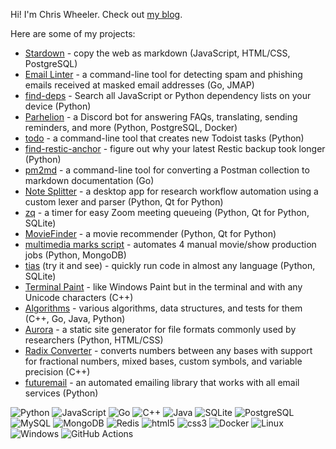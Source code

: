 Hi! I'm Chris Wheeler. Check out [my blog](https://chriswheeler.dev).

Here are some of my projects:

* [Stardown](https://github.com/Stardown-app/Stardown) - copy the web as markdown (JavaScript, HTML/CSS, PostgreSQL)
* [Email Linter](https://github.com/wheelercj/email-linter) - a command-line tool for detecting spam and phishing emails received at masked email addresses (Go, JMAP)
* [find-deps](https://github.com/wheelercj/find-deps) - Search all JavaScript or Python dependency lists on your device (Python)
* [Parhelion](https://github.com/wheelercj/Parhelion) - a Discord bot for answering FAQs, translating, sending reminders, and more (Python, PostgreSQL, Docker)
* [todo](https://github.com/wheelercj/todo) - a command-line tool that creates new Todoist tasks (Python)
* [find-restic-anchor](https://github.com/wheelercj/find-restic-anchor) - figure out why your latest Restic backup took longer (Python)
* [pm2md](https://github.com/wheelercj/pm2md) - a command-line tool for converting a Postman collection to markdown documentation (Go)
* [Note Splitter](https://github.com/wheelercj/note-splitter) - a desktop app for research workflow automation using a custom lexer and parser (Python, Qt for Python)
* [zq](https://github.com/wheelercj/zq) - a timer for easy Zoom meeting queueing (Python, Qt for Python, SQLite)
* [MovieFinder](https://github.com/chizuo/COMP587-MovieApplication) - a movie recommender (Python, Qt for Python)
* [multimedia marks script](https://github.com/wheelercj/multimedia-marks-script) - automates 4 manual movie/show production jobs (Python, MongoDB)
* [tias](https://github.com/wheelercj/tias) (try it and see) - quickly run code in almost any language (Python, SQLite)
* [Terminal Paint](https://github.com/wheelercj/terminal-paint) - like Windows Paint but in the terminal and with any Unicode characters (C++)
* [Algorithms](https://github.com/wheelercj/Algorithms) - various algorithms, data structures, and tests for them (C++, Go, Java, Python)
* [Aurora](https://github.com/wheelercj/aurora) - a static site generator for file formats commonly used by researchers (Python, HTML/CSS)
* [Radix Converter](https://github.com/wheelercj/Radix-Converter) - converts numbers between any bases with support for fractional numbers, mixed bases, custom symbols, and variable precision (C++)
* [futuremail](https://github.com/wheelercj/futuremail) - an automated emailing library that works with all email services (Python)

<!-- Logo names used by shields.io: https://github.com/simple-icons/simple-icons/blob/master/slugs.md -->
<!-- The hex number after the logo name is the badge's color. More options and details here: https://shields.io/badges/endpoint-badge -->
![Python](https://img.shields.io/badge/-Python-F9DC3E.svg?logo=Python&style=for-the-badge)
![JavaScript](https://img.shields.io/badge/JavaScript-F7DF1E.svg?logo=JavaScript&style=for-the-badge&logoColor=white)
![Go](https://img.shields.io/badge/Go-00ADD8.svg?logo=Go&style=for-the-badge&logoColor=white)
![C++](https://img.shields.io/badge/-C++-365dbf.svg?logo=C%2B%2B&style=for-the-badge)
![Java](https://img.shields.io/badge/Java-007396.svg?logo=Java&style=for-the-badge)
![SQLite](https://img.shields.io/badge/SQLite-%2307405e.svg?logo=sqlite&style=for-the-badge&logoColor=white)
![PostgreSQL](https://img.shields.io/badge/PostgreSQL-336791.svg?logo=postgresql&style=for-the-badge&logoColor=white)
![MySQL](https://img.shields.io/badge/mysql-3e6e93.svg?logo=mysql&style=for-the-badge&logoColor=white)
![MongoDB](https://img.shields.io/badge/mongodb-116149.svg?logo=mongodb&style=for-the-badge&logoColor=white)
![Redis](https://img.shields.io/badge/redis-d32b20.svg?logo=redis&style=for-the-badge&logoColor=white)
![html5](https://img.shields.io/badge/html5-ee6428.svg?logo=html5&style=for-the-badge&logoColor=white)
![css3](https://img.shields.io/badge/css3-2a61ea.svg?logo=css3&style=for-the-badge&logoColor=white)
![Docker](https://img.shields.io/badge/docker-white.svg?logo=docker&style=for-the-badge&logoColor=039bfb)
![Linux](https://img.shields.io/badge/-Linux-6C6694.svg?logo=linux&style=for-the-badge)
![Windows](https://img.shields.io/badge/-Windows-0078D6.svg?logo=windows&style=for-the-badge)
![GitHub Actions](https://img.shields.io/badge/GitHub%20Actions-2088FF.svg?logo=githubactions&style=for-the-badge&logoColor=white)

